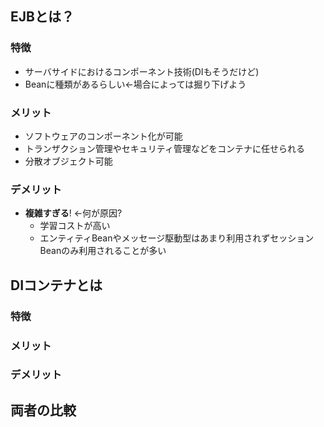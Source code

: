 
## EJBとは？
### 特徴
- サーバサイドにおけるコンポーネント技術(DIもそうだけど)
- Beanに種類があるらしい←場合によっては掘り下げよう

### メリット
- ソフトウェアのコンポーネント化が可能
- トランザクション管理やセキュリティ管理などをコンテナに任せられる
- 分散オブジェクト可能

### デメリット
- **複雑すぎる**! ←何が原因?
  - 学習コストが高い
  - エンティティBeanやメッセージ駆動型はあまり利用されずセッションBeanのみ利用されることが多い

## DIコンテナとは
### 特徴

### メリット

### デメリット


## 両者の比較

